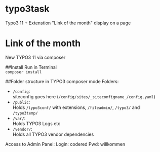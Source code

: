 # typo3task
Typo3 11 + Extenstion "Link of the month" display on a page

# Link of the month

New TYPO3 11 via composer


##Install
Run in Terminal <br />
`composer install`

##Folder structure in TYPO3 composer mode
Folders:<br />
* `/config`:<br />
siteconfig goes here (`/config/sites/_siteconfigname_/config.yaml`)
* `/public`: <br />
Holds `/typo3conf/` with extensions, `/fileadmin/`, `/typo3/` and `/typo3temp/`
* `/var/`:<br />
Holds TYPO3 Logs etc
* `/vendor/`:<br />
Holds all TYPO3 vendor dependencies

Access to Admin Panel:
Login: codered
Pwd: willkommen